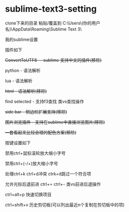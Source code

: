 # sublime-text3-setting

clone下来的目录 粘贴/覆盖到 C:\Users\\(你的用户名)\AppData\Roaming\Sublime Text 3\

我的sublime设置

插件如下

~~ConvertToUTF8 -- sublime 支持中文的插件(移除)~~

python - 语法解析

lua - 语法解析

~~html - 语法解析(移除)~~

find selected - 支持f3查找 类vs查找操作

~~side bar - 侧边栏扩展支持(移除)~~

~~图片浏览插件 - 支持在sublime中直接浏览图片(移除)~~

~~一套看起来比较合理的配色方案(移除)~~

按键设置如下

禁用ctrl+鼠标滚轮放大缩小字号

禁用ctrl+(-/+)放大缩小字号

处理ctrl+k ctrl+d冲突 ctrk+d跳过一个符合项

允许光标后退前进 ctrl+= ctrl+- 类vs前进后退操作

ctrl+alt+p 快速切换项目

ctrl+shift+v 历史剪切板(可以列出最近n个复制在剪切板中的项)
